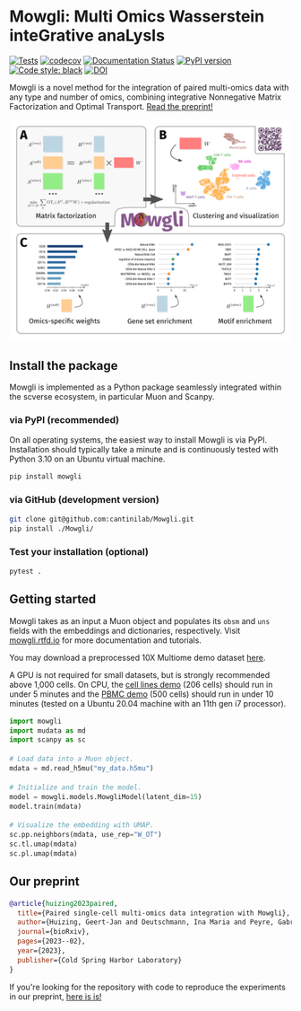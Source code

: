 # Mowgli: Multi Omics Wasserstein inteGrative anaLysIs
[![Tests](https://github.com/gjhuizing/Mowgli/actions/workflows/main.yml/badge.svg)](https://github.com/gjhuizing/Mowgli/actions/workflows/main.yml)
[![codecov](https://codecov.io/gh/cantinilab/Mowgli/branch/main/graph/badge.svg?token=UBUJF7098Q)](https://codecov.io/gh/cantinilab/Mowgli)
[![Documentation Status](https://readthedocs.org/projects/mowgli/badge/?version=latest)](https://mowgli.readthedocs.io/en/latest/?badge=latest)
[![PyPI version](https://img.shields.io/pypi/v/mowgli?color=blue)](https://img.shields.io/pypi/v/mowgli?color=blue)
[![Code style: black](https://img.shields.io/badge/code%20style-black-000000.svg)](https://github.com/psf/black)
[![DOI](https://zenodo.org/badge/391909874.svg)](https://zenodo.org/badge/latestdoi/391909874)

Mowgli is a novel method for the integration of paired multi-omics data with any type and number of omics, combining integrative Nonnegative Matrix Factorization and Optimal Transport. [Read the preprint!](https://www.biorxiv.org/content/10.1101/2023.02.02.526825v2)

![figure](figure.png)

## Install the package

Mowgli is implemented as a Python package seamlessly integrated within the scverse ecosystem, in particular Muon and Scanpy.

### via PyPI (recommended)

On all operating systems, the easiest way to install Mowgli is via PyPI. Installation should typically take a minute and is continuously tested with Python 3.10 on an Ubuntu virtual machine.

```bash
pip install mowgli
```

### via GitHub (development version)

```bash
git clone git@github.com:cantinilab/Mowgli.git
pip install ./Mowgli/
```

### Test your installation (optional)

```bash
pytest .
```

## Getting started

Mowgli takes as an input a Muon object and populates its `obsm` and `uns` fields with the embeddings and dictionaries, respectively. Visit [mowgli.rtfd.io](https://mowgli.rtfd.io/) for more documentation and tutorials.

You may download a preprocessed 10X Multiome demo dataset [here](https://figshare.com/s/4c8e72cbb188d8e1cce8).

A GPU is not required for small datasets, but is strongly recommended above 1,000 cells. On CPU, the [cell lines demo](https://mowgli.readthedocs.io/en/latest/vignettes/Liu%20cell%20lines.html) (206 cells) should run in under 5 minutes and the [PBMC demo](https://mowgli.readthedocs.io/en/latest/vignettes/PBMC.html) (500 cells) should run in under 10 minutes (tested on a Ubuntu 20.04 machine with an 11th gen i7 processor).

```python
import mowgli
import mudata as md
import scanpy as sc

# Load data into a Muon object.
mdata = md.read_h5mu("my_data.h5mu")

# Initialize and train the model.
model = mowgli.models.MowgliModel(latent_dim=15)
model.train(mdata)

# Visualize the embedding with UMAP.
sc.pp.neighbors(mdata, use_rep="W_OT")
sc.tl.umap(mdata)
sc.pl.umap(mdata)
```

## Our preprint

```bibtex
@article{huizing2023paired,
  title={Paired single-cell multi-omics data integration with Mowgli},
  author={Huizing, Geert-Jan and Deutschmann, Ina Maria and Peyre, Gabriel and Cantini, Laura},
  journal={bioRxiv},
  pages={2023--02},
  year={2023},
  publisher={Cold Spring Harbor Laboratory}
}
```

If you're looking for the repository with code to reproduce the experiments in our preprint, [here is is!](https://github.com/cantinilab/mowgli_reproducibility)

